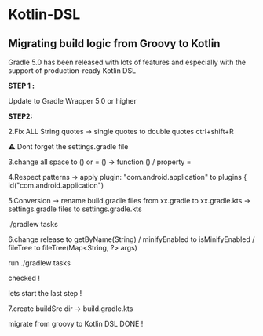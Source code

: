 # Kotlin-DSL

## Migrating build logic from Groovy to Kotlin

Gradle 5.0 has been released with lots of features and especially with the support of production-ready Kotlin DSL 


**STEP 1 :**

Update to Gradle Wrapper 5.0 or higher


**STEP2:**

2.Fix ALL String quotes -> single quotes to double quotes ctrl+shift+R

⚠️ Dont forget the settings.gradle file


3.change all space to () or = () -> function () / property =


4.Respect patterns -> 
apply plugin: "com.android.application" to plugins {
    id("com.android.application")


5.Conversion ->  rename build.gradle files from xx.gradle to xx.gradle.kts  -> settings.gradle files to settings.gradle.kts 

./gradlew tasks

6.change release to getByName(String) / minifyEnabled to isMinifyEnabled / fileTree to fileTree(Map<String, ?> args)

run ./gradlew tasks


checked !

lets start the last step !


7.create buildSrc dir -> build.gradle.kts 


migrate from groovy to Kotlin DSL DONE !


